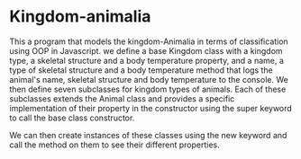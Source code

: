 # Kingdom-animalia
This a program that models the kingdom-Animalia in terms of classification using OOP in Javascript. 
we define a base Kingdom class with a kingdom type, a skeletal structure and a body temperature property, and a name, a type of skeletal structure and a body temperature method that logs the animal's name, skeletal structure and body temperature to the console. We then define seven subclasses for kingdom types of animals. Each of these subclasses extends the Animal class and provides a specific implementation of their property in the constructor using the super keyword to call the base class constructor.

We can then create instances of these classes using the new keyword and call the method on them to see their different properties.
